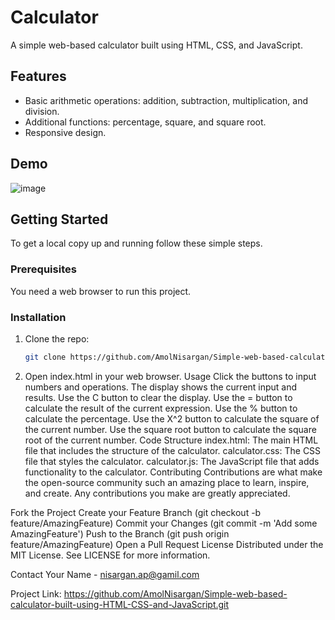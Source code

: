 # Calculator

A simple web-based calculator built using HTML, CSS, and JavaScript.

## Features

- Basic arithmetic operations: addition, subtraction, multiplication, and division.
- Additional functions: percentage, square, and square root.
- Responsive design.

## Demo

![image](https://github.com/AmolNisargan/Simple-web-based-calculator-built-using-HTML-CSS-and-JavaScript/assets/93825647/40400be3-1e66-461b-bbee-de63c88db33c)


## Getting Started

To get a local copy up and running follow these simple steps.

### Prerequisites

You need a web browser to run this project.

### Installation

1. Clone the repo:
   ```sh
   git clone https://github.com/AmolNisargan/Simple-web-based-calculator-built-using-HTML-CSS-and-JavaScript.git


2. Open index.html in your web browser.
Usage
Click the buttons to input numbers and operations.
The display shows the current input and results.
Use the C button to clear the display.
Use the = button to calculate the result of the current expression.
Use the % button to calculate the percentage.
Use the X^2 button to calculate the square of the current number.
Use the square root button to calculate the square root of the current number.
Code Structure
index.html: The main HTML file that includes the structure of the calculator.
calculator.css: The CSS file that styles the calculator.
calculator.js: The JavaScript file that adds functionality to the calculator.
Contributing
Contributions are what make the open-source community such an amazing place to learn, inspire, and create. Any contributions you make are greatly appreciated.

Fork the Project
Create your Feature Branch (git checkout -b feature/AmazingFeature)
Commit your Changes (git commit -m 'Add some AmazingFeature')
Push to the Branch (git push origin feature/AmazingFeature)
Open a Pull Request
License
Distributed under the MIT License. See LICENSE for more information.

Contact
Your Name - nisargan.ap@gamil.com

Project Link: https://github.com/AmolNisargan/Simple-web-based-calculator-built-using-HTML-CSS-and-JavaScript.git
